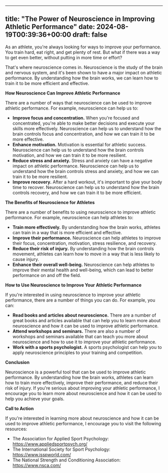 
---
title: "The Power of Neuroscience in Improving Athletic Performance"
date: 2024-08-19T00:39:36+00:00
draft: false
---

As an athlete, you're always looking for ways to improve your performance. You train hard, eat right, and get plenty of rest. But what if there was a way to get even better, without putting in more time or effort?

That's where neuroscience comes in. Neuroscience is the study of the brain and nervous system, and it's been shown to have a major impact on athletic performance. By understanding how the brain works, we can learn how to train it to be more efficient and effective.

**How Neuroscience Can Improve Athletic Performance**

There are a number of ways that neuroscience can be used to improve athletic performance. For example, neuroscience can help us to:

* **Improve focus and concentration.** When you're focused and concentrated, you're able to make better decisions and execute your skills more effectively. Neuroscience can help us to understand how the brain controls focus and concentration, and how we can train it to be more effective.
* **Enhance motivation.** Motivation is essential for athletic success. Neuroscience can help us to understand how the brain controls motivation, and how we can train it to be more resilient.
* **Reduce stress and anxiety.** Stress and anxiety can have a negative impact on athletic performance. Neuroscience can help us to understand how the brain controls stress and anxiety, and how we can train it to be more resilient.
* **Improve recovery.** After a hard workout, it's important to give your body time to recover. Neuroscience can help us to understand how the brain controls recovery, and how we can train it to be more efficient.

**The Benefits of Neuroscience for Athletes**

There are a number of benefits to using neuroscience to improve athletic performance. For example, neuroscience can help athletes to:

* **Train more effectively.** By understanding how the brain works, athletes can train in a way that is more efficient and effective.
* **Improve their performance.** Neuroscience can help athletes to improve their focus, concentration, motivation, stress resilience, and recovery.
* **Reduce their risk of injury.** By understanding how the brain controls movement, athletes can learn how to move in a way that is less likely to cause injury.
* **Enhance their overall well-being.** Neuroscience can help athletes to improve their mental health and well-being, which can lead to better performance on and off the field.

**How to Use Neuroscience to Improve Your Athletic Performance**

If you're interested in using neuroscience to improve your athletic performance, there are a number of things you can do. For example, you can:

* **Read books and articles about neuroscience.** There are a number of great books and articles available that can help you to learn more about neuroscience and how it can be used to improve athletic performance.
* **Attend workshops and seminars.** There are also a number of workshops and seminars available that can teach you more about neuroscience and how to use it to improve your athletic performance.
* **Work with a sports psychologist.** A sports psychologist can help you to apply neuroscience principles to your training and competition.

**Conclusion**

Neuroscience is a powerful tool that can be used to improve athletic performance. By understanding how the brain works, athletes can learn how to train more effectively, improve their performance, and reduce their risk of injury. If you're serious about improving your athletic performance, I encourage you to learn more about neuroscience and how it can be used to help you achieve your goals.

**Call to Action**

If you're interested in learning more about neuroscience and how it can be used to improve athletic performance, I encourage you to visit the following resources:

* The Association for Applied Sport Psychology: https://www.appliedsportpsych.org/
* The International Society for Sport Psychology: https://www.isspworld.com/
* The National Strength and Conditioning Association: https://www.nsca.com/